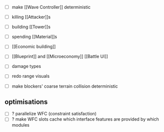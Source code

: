 - [ ] make [[Wave Controller]] deterministic
- [ ] killing [[Attacker]]s
- [ ] building [[Tower]]s
- [ ] spending [[Material]]s
- [ ] [[Economic building]]
- [ ] [[Blueprint]] and [[Microeconomy]] [[Battle UI]]
- [ ] damage types

- [ ] redo range visuals
- [ ] make blockers' coarse terrain collision deterministic

## optimisations
- [ ] ? parallelize WFC (constraint satisfaction)
- [ ] ? make WFC slots cache which interface features are provided by which modules

